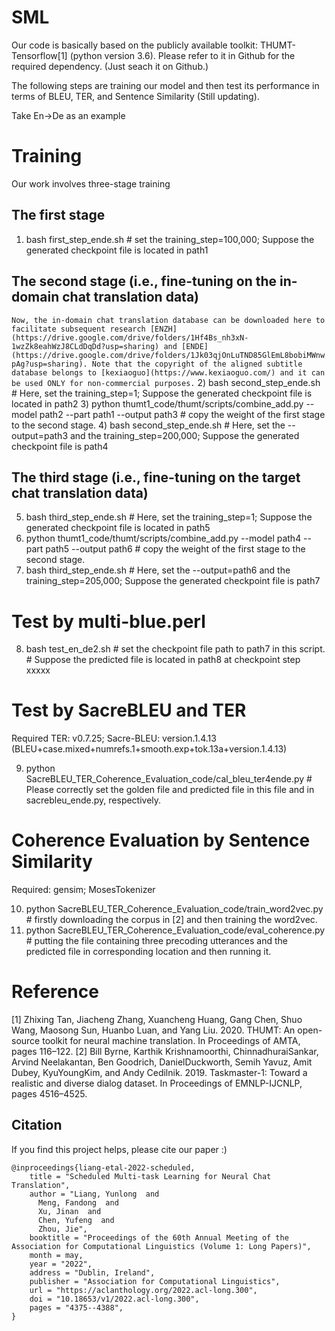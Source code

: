 # SML
Our code is basically based on the publicly available toolkit: THUMT-Tensorflow[1] (python version 3.6). Please refer to it in Github for the required dependency. (Just seach it on Github.)

The following steps are training our model and then test its performance in terms of BLEU, TER, and Sentence Similarity (Still updating).

Take En->De as an example
# Training

Our work involves three-stage training
## The first stage
1) bash first_step_ende.sh # set the training_step=100,000; Suppose the generated checkpoint file is located in path1

## The second stage (i.e., fine-tuning on the in-domain chat translation data)
``
Now, the in-domain chat translation database can be downloaded here to facilitate subsequent research [ENZH](https://drive.google.com/drive/folders/1Hf4Bs_nh3xN-1wzZk8eahWzJ8CLdDqDd?usp=sharing) and [ENDE](https://drive.google.com/drive/folders/1Jk03qjOnLuTND85GlEmL8bobiMWnwpAg?usp=sharing). Note that the copyright of the aligned subtitle database belongs to [kexiaoguo](https://www.kexiaoguo.com/) and it can be used ONLY for non-commercial purposes.
``
2) bash second_step_ende.sh # Here, set the training_step=1; Suppose the generated checkpoint file is located in path2
3) python thumt1_code/thumt/scripts/combine_add.py --model path2 --part path1 --output path3  # copy the weight of the first stage to the second stage.
4) bash second_step_ende.sh # Here, set the --output=path3 and the training_step=200,000; Suppose the generated checkpoint file is path4


## The third stage (i.e., fine-tuning on the target chat translation data)
5) bash third_step_ende.sh # Here, set the training_step=1; Suppose the generated checkpoint file is located in path5
6) python thumt1_code/thumt/scripts/combine_add.py --model path4 --part path5 --output path6  # copy the weight of the first stage to the second stage.
7) bash third_step_ende.sh # Here, set the --output=path6 and the training_step=205,000; Suppose the generated checkpoint file is path7


# Test by multi-blue.perl
8) bash test_en_de2.sh # set the checkpoint file path to path7 in this script. # Suppose the predicted file is located in path8 at checkpoint step xxxxx

# Test by SacreBLEU and TER
Required TER: v0.7.25; Sacre-BLEU: version.1.4.13 (BLEU+case.mixed+numrefs.1+smooth.exp+tok.13a+version.1.4.13)

9) python SacreBLEU_TER_Coherence_Evaluation_code/cal_bleu_ter4ende.py # Please correctly set the golden file and predicted file in this file and in sacrebleu_ende.py, respectively.


# Coherence Evaluation by Sentence Similarity
Required: gensim; MosesTokenizer

10) python SacreBLEU_TER_Coherence_Evaluation_code/train_word2vec.py # firstly downloading the corpus in [2] and then training the word2vec.
11) python SacreBLEU_TER_Coherence_Evaluation_code/eval_coherence.py # putting the file containing three precoding utterances and the predicted file in corresponding location and then running it.


# Reference
[1] Zhixing Tan, Jiacheng Zhang, Xuancheng Huang, Gang Chen, Shuo Wang, Maosong Sun, Huanbo Luan, and Yang Liu. 2020. THUMT: An open-source toolkit for neural machine translation. In Proceedings of AMTA, pages 116–122.
[2] Bill Byrne, Karthik Krishnamoorthi, ChinnadhuraiSankar, Arvind Neelakantan, Ben Goodrich, DanielDuckworth, Semih Yavuz, Amit Dubey, KyuYoungKim, and Andy Cedilnik. 2019. Taskmaster-1: Toward a realistic and diverse dialog dataset. In Proceedings of EMNLP-IJCNLP, pages 4516–4525.

## Citation

If you find this project helps, please cite our paper :)

```
@inproceedings{liang-etal-2022-scheduled,
    title = "Scheduled Multi-task Learning for Neural Chat Translation",
    author = "Liang, Yunlong  and
      Meng, Fandong  and
      Xu, Jinan  and
      Chen, Yufeng  and
      Zhou, Jie",
    booktitle = "Proceedings of the 60th Annual Meeting of the Association for Computational Linguistics (Volume 1: Long Papers)",
    month = may,
    year = "2022",
    address = "Dublin, Ireland",
    publisher = "Association for Computational Linguistics",
    url = "https://aclanthology.org/2022.acl-long.300",
    doi = "10.18653/v1/2022.acl-long.300",
    pages = "4375--4388",
}
```

